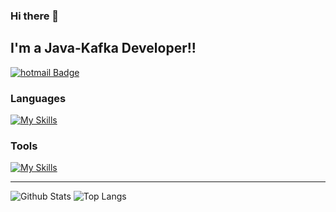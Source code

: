 ### Hi there 👋

<!---
DavidRNMR/DavidRNMR is a ✨ special ✨ repository because its `README.md` (this file) appears on your GitHub profile.
You can click the Preview link to take a look at your changes.
--->
## I'm a Java-Kafka Developer!!

[![hotmail Badge](https://img.shields.io/badge/-davidriv_13@hotmail.com-c14438?style=flat-square&logo=Gmail&logoColor=white&link=mailto:davidriv_13@hotmail.com)](mailto:davidriv_13@hotmail.com)
### Languages

[![My Skills](https://skillicons.dev/icons?i=java,spring,js,html,css,bootstrap)](https://skillicons.dev)

### Tools

[![My Skills](https://skillicons.dev/icons?i=mysql,git,vscode,idea,eclipse,github,gitlab,linux,postman,maven,postgresql,mongodb,jenkins,kafka)](https://skillicons.dev)

---

![Github Stats](https://github-readme-stats.vercel.app/api?username=DavidRNMR&count_private=true&show_icons=true&include_all_commits=true)
![Top Langs](https://github-readme-stats.vercel.app/api/top-langs/?username=DavidRNMR&hide=TeX&layout=compact)



